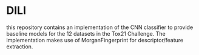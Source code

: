 # DILI
this repository contains an implementation of the CNN classifier to provide baseline models for the 12 datasets in the Tox21 Challenge. The implementation makes use of MorganFingerprint for descriptor/feature extraction. 
